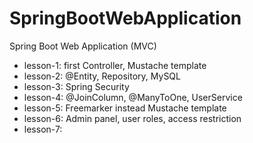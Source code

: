 # SpringBootWebApplication
Spring Boot Web Application (MVC)
- lesson-1: first Controller, Mustache template
- lesson-2: @Entity, Repository, MySQL
- lesson-3: Spring Security
- lesson-4: @JoinColumn, @ManyToOne, UserService
- lesson-5: Freemarker instead Mustache template
- lesson-6: Admin panel, user roles, access restriction
- lesson-7: 